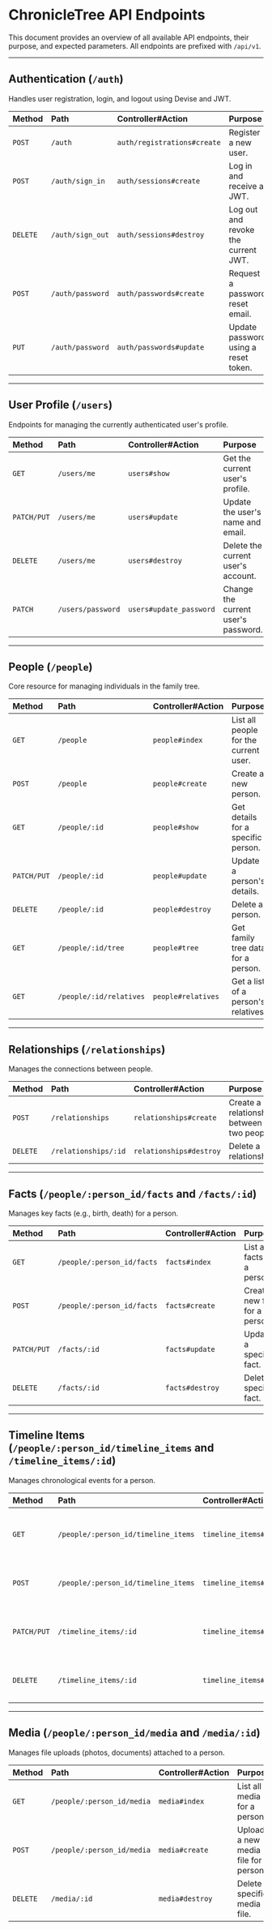 # ChronicleTree API Endpoints

This document provides an overview of all available API endpoints, their purpose, and expected parameters. All endpoints are prefixed with `/api/v1`.

---

## Authentication (`/auth`)

Handles user registration, login, and logout using Devise and JWT.

| Method | Path                  | Controller#Action             | Purpose                               |
| :----- | :-------------------- | :---------------------------- | :------------------------------------ |
| `POST` | `/auth`               | `auth/registrations#create`   | Register a new user.                  |
| `POST` | `/auth/sign_in`       | `auth/sessions#create`        | Log in and receive a JWT.             |
| `DELETE`| `/auth/sign_out`      | `auth/sessions#destroy`       | Log out and revoke the current JWT.   |
| `POST` | `/auth/password`      | `auth/passwords#create`       | Request a password reset email.       |
| `PUT`  | `/auth/password`      | `auth/passwords#update`       | Update password using a reset token.  |

---

## User Profile (`/users`)

Endpoints for managing the currently authenticated user's profile.

| Method   | Path                 | Controller#Action       | Purpose                               |
| :------- | :------------------- | :---------------------- | :------------------------------------ |
| `GET`    | `/users/me`          | `users#show`            | Get the current user's profile.       |
| `PATCH/PUT`| `/users/me`          | `users#update`          | Update the user's name and email.     |
| `DELETE` | `/users/me`          | `users#destroy`         | Delete the current user's account.    |
| `PATCH`  | `/users/password`    | `users#update_password` | Change the current user's password.   |

---

## People (`/people`)

Core resource for managing individuals in the family tree.

| Method   | Path                 | Controller#Action       | Purpose                               |
| :------- | :------------------- | :---------------------- | :------------------------------------ |
| `GET`    | `/people`            | `people#index`          | List all people for the current user. |
| `POST`   | `/people`            | `people#create`         | Create a new person.                  |
| `GET`    | `/people/:id`        | `people#show`           | Get details for a specific person.    |
| `PATCH/PUT`| `/people/:id`        | `people#update`         | Update a person's details.            |
| `DELETE` | `/people/:id`        | `people#destroy`        | Delete a person.                      |
| `GET`    | `/people/:id/tree`   | `people#tree`           | Get family tree data for a person.    |
| `GET`    | `/people/:id/relatives`| `people#relatives`      | Get a list of a person's relatives.   |

---

## Relationships (`/relationships`)

Manages the connections between people.

| Method   | Path                 | Controller#Action       | Purpose                               |
| :------- | :------------------- | :---------------------- | :------------------------------------ |
| `POST`   | `/relationships`     | `relationships#create`  | Create a relationship between two people. |
| `DELETE` | `/relationships/:id` | `relationships#destroy` | Delete a relationship.                |

---

## Facts (`/people/:person_id/facts` and `/facts/:id`)

Manages key facts (e.g., birth, death) for a person.

| Method   | Path                 | Controller#Action       | Purpose                               |
| :------- | :------------------- | :---------------------- | :------------------------------------ |
| `GET`    | `/people/:person_id/facts` | `facts#index`     | List all facts for a person.          |
| `POST`   | `/people/:person_id/facts` | `facts#create`    | Create a new fact for a person.       |
| `PATCH/PUT`| `/facts/:id`         | `facts#update`          | Update a specific fact.               |
| `DELETE` | `/facts/:id`         | `facts#destroy`         | Delete a specific fact.               |

---

## Timeline Items (`/people/:person_id/timeline_items` and `/timeline_items/:id`)

Manages chronological events for a person.

| Method   | Path                 | Controller#Action       | Purpose                               |
| :------- | :------------------- | :---------------------- | :------------------------------------ |
| `GET`    | `/people/:person_id/timeline_items` | `timeline_items#index` | List all timeline items for a person. |
| `POST`   | `/people/:person_id/timeline_items` | `timeline_items#create`| Create a new timeline item.         |
| `PATCH/PUT`| `/timeline_items/:id`| `timeline_items#update`| Update a specific timeline item.      |
| `DELETE` | `/timeline_items/:id`| `timeline_items#destroy`| Delete a specific timeline item.      |

---

## Media (`/people/:person_id/media` and `/media/:id`)

Manages file uploads (photos, documents) attached to a person.

| Method   | Path                 | Controller#Action       | Purpose                               |
| :------- | :------------------- | :---------------------- | :------------------------------------ |
| `GET`    | `/people/:person_id/media` | `media#index`     | List all media for a person.          |
| `POST`   | `/people/:person_id/media` | `media#create`    | Upload a new media file for a person. |
| `DELETE` | `/media/:id`         | `media#destroy`         | Delete a specific media file.         |
